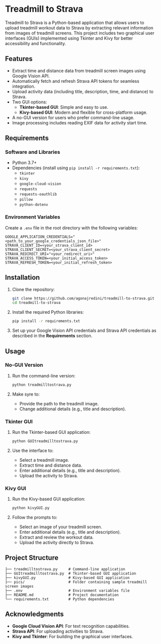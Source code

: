 # Treadmill to Strava

Treadmill to Strava is a Python-based application that allows users to upload treadmill workout data to Strava by extracting relevant information from images of treadmill screens. This project includes two graphical user interfaces (GUIs) implemented using Tkinter and Kivy for better accessibility and functionality.

## Features

- Extract time and distance data from treadmill screen images using Google Vision API.
- Automatically fetch and refresh Strava API tokens for seamless integration.
- Upload activity data (including title, description, time, and distance) to Strava.
- Two GUI options:
  - **Tkinter-based GUI**: Simple and easy to use.
  - **Kivy-based GUI**: Modern and flexible for cross-platform usage.
- A no-GUI version for users who prefer command-line usage.
- Image processing includes reading EXIF data for activity start time.

## Requirements

### Software and Libraries

- Python 3.7+
- Dependencies (install using `pip install -r requirements.txt`):
  - `tkinter`
  - `kivy`
  - `google-cloud-vision`
  - `requests`
  - `requests-oauthlib`
  - `pillow`
  - `python-dotenv`

### Environment Variables

Create a `.env` file in the root directory with the following variables:

```plaintext
GOOGLE_APPLICATION_CREDENTIALS="<path_to_your_google_credentials_json_file>"
STRAVA_CLIENT_ID=<your_strava_client_id>
STRAVA_CLIENT_SECRET=<your_strava_client_secret>
STRAVA_REDIRECT_URI="<your_redirect_uri>"
STRAVA_ACCESS_TOKEN=<your_initial_access_token>
STRAVA_REFRESH_TOKEN=<your_initial_refresh_token>
```

## Installation

1. Clone the repository:

   ```bash
   git clone https://github.com/agonajredini/treadmill-to-strava.git
   cd treadmill-to-strava
   ```

2. Install the required Python libraries:

   ```bash
   pip install -r requirements.txt
   ```

3. Set up your Google Vision API credentials and Strava API credentials as described in the **Requirements** section.

## Usage
### No-GUI Version

1. Run the command-line version:

   ```bash
   python treadmilltostrava.py
   ```

2. Make syre to:

   - Provide the path to the treadmill image.
   - Change additional details (e.g., title and description).

### Tkinter GUI

1. Run the Tkinter-based GUI application:

   ```bash
   python GUItreadmilltostrava.py
   ```

2. Use the interface to:

   - Select a treadmill image.
   - Extract time and distance data.
   - Enter additional details (e.g., title and description).
   - Upload the activity to Strava.

### Kivy GUI

1. Run the Kivy-based GUI application:

   ```bash
   python kivyGUI.py
   ```

2. Follow the prompts to:

   - Select an image of your treadmill screen.
   - Enter additional details (e.g., title and description).
   - Extract and review the workout data.
   - Upload the activity directly to Strava.


## Project Structure

```
├── treadmilltostrava.py     # Command-line application
├── GUItreadmilltostrava.py  # Tkinter-based GUI application
├── kivyGUI.py               # Kivy-based GUI application
├── pics/                    # Folder containing sample treadmill screen images
├── .env                     # Environment variables file
├── README.md                # Project documentation
└── requirements.txt         # Python dependencies
```

## Acknowledgments

- **Google Cloud Vision API**: For text recognition capabilities.
- **Strava API**: For uploading activities to Strava.
- **Kivy and Tkinter**: For building the graphical user interfaces.
